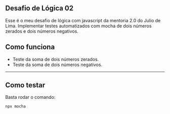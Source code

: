 Desafio de Lógica 02
---

Esse é o meu desafio de lógica com javascript da mentoria 2.0 do Julio de Lima. Implementar testes automatizados com mocha de dois números zerados e dois números negativos.

Como funciona
---

- Teste da soma de dois números zerados.
- Teste da soma de dois números negativos.


---

Como testar
---

Basta rodar o comando:
````
npx mocha
````
